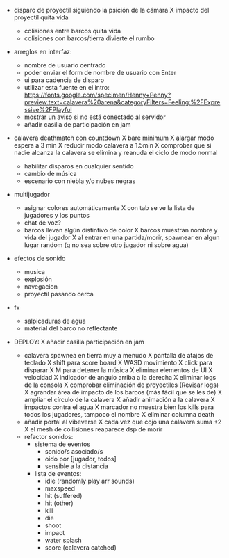 - disparo de proyectil siguiendo la psición de la cámara
    X impacto del proyectil quita vida
    - colisiones entre barcos quita vida
    - colisiones con barcos/tierra divierte el rumbo

- arreglos en interfaz:
    - nombre de usuario centrado
    - poder enviar el form de nombre de usuario con Enter
    - ui para cadencia de disparo
    - utilizar esta fuente en el intro: https://fonts.google.com/specimen/Henny+Penny?preview.text=calavera%20arena&categoryFilters=Feeling:%2FExpressive%2FPlayful
    - mostrar un aviso si no está conectado al servidor
    - añadir casilla de participación en jam

- calavera deathmatch con countdown
    X bare minimum
        X alargar modo espera a 3 min
        X reducir modo calavera a 1.5min
        X comprobar que si nadie alcanza la calavera se elimina y reanuda el ciclo de modo normal
    - habilitar disparos en cualquier sentido
    - cambio de música
    - escenario con niebla y/o nubes negras

- multijugador
    - asignar colores automáticamente
    X con tab se ve la lista de jugadores y los puntos
    - chat de voz?
    - barcos llevan algún distintivo de color
    X barcos muestran nombre y vida del jugador
    X al entrar en una partida/morir, spawnear en algun lugar random (q no sea sobre otro jugador ni sobre agua)

- efectos de sonido
    - musica
    - explosión
    - navegacion
    - proyectil pasando cerca

- fx
    - salpicaduras de agua
    - material del barco no reflectante




- DEPLOY:
    X añadir casilla participación en jam
    - calavera spawnea en tierra muy a menudo
    X pantalla de atajos de teclado
        X shift para score board
        X WASD movimiento
        X click para disparar
        X M para detener la música
    X eliminar elementos de UI
        X velocidad
        X indicador de angulo arriba a la derecha
    X eliminar logs de la consola
    X comprobar eliminación de proyectiles (Revisar logs)
    X agrandar área de impacto de los barcos (más fácil que se les de)
    X ampliar el círculo de la calavera
        X añadir animación a la calavera
    X impactos contra el agua
    X marcador no muestra bien los kills para todos los jugadores, tampoco el nombre
        X eliminar columna death
    - añadir portal al vibeverse
    X cada vez que cojo una calavera suma +2
    X el mesh de collisiones reaparece dsp de morir
    - refactor sonidos:
        - sistema de eventos
            - sonido/s asociado/s
            - oido por [jugador, todos]
            - sensible a la distancia
        - lista de eventos:
            - idle (randomly play arr sounds)
            - maxspeed
            - hit (suffered)
            - hit (other)
            - kill
            - die
            - shoot
            - impact
            - water splash
            - score (calavera catched)